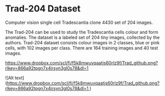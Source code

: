 # Trad-204 Dataset
Computer vision single cell Tradescantia clone 4430 set of 204 images.

The Trad-204 can be used to study the Tradescantia cells colour and form anomalies. The dataset is a labeled set of 204 tiny images, collected by the authors. Trad-204 dataset consists colour images in 2 classes, blue or pink cells, with 102 images per class. There are 164 training images and 40 test images.

https://www.dropbox.com/scl/fi/f5k8mwuvqaatjs60rlz9f/Trad_github.png?rlkey=866a92tpgn7x4irsyn3gl0s78&dl=1


![Alt text]([https://www.dropbox.com/scl/fi/f5k8mwuvqaatjs60rlz9f/Trad_github.png?rlkey=866a92tpgn7x4irsyn3gl0s78&dl=1
](https://www.dropbox.com/scl/fi/f5k8mwuvqaatjs60rlz9f/Trad_github.png?rlkey=866a92tpgn7x4irsyn3gl0s78&dl=1
)
)
